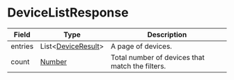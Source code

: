 # DeviceListResponse

Field | Type | Description
--- | --- | ---
entries | List<[DeviceResult](../data-models/device-result.md)> | A page of devices.
count | [Number](../primitives.md#number) | Total number of devices that match the filters.